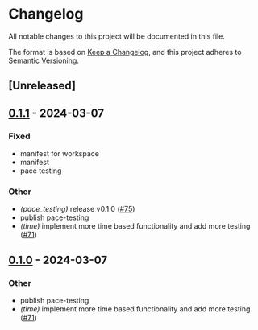 # Changelog
All notable changes to this project will be documented in this file.

The format is based on [Keep a Changelog](https://keepachangelog.com/en/1.0.0/),
and this project adheres to [Semantic Versioning](https://semver.org/spec/v2.0.0.html).

## [Unreleased]

## [0.1.1](https://github.com/pace-rs/pace/compare/pace_testing-v0.1.0...pace_testing-v0.1.1) - 2024-03-07

### Fixed
- manifest for workspace
- manifest
- pace testing

### Other
- *(pace_testing)* release v0.1.0 ([#75](https://github.com/pace-rs/pace/pull/75))
- publish pace-testing
- *(time)* implement more time based functionality and add more testing ([#71](https://github.com/pace-rs/pace/pull/71))

## [0.1.0](https://github.com/pace-rs/pace/releases/tag/pace_testing-v0.1.0) - 2024-03-07

### Other
- publish pace-testing
- *(time)* implement more time based functionality and add more testing ([#71](https://github.com/pace-rs/pace/pull/71))
